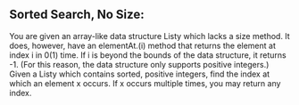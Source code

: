## Sorted Search, No Size:  
You are given an array-like data structure Listy which lacks a size method. It does, however, have an elementAt.(i) method that returns the element at index i in 0(1) time. If i is beyond the bounds of the data structure, it returns -1. (For this reason, the data structure only supports positive integers.) Given a Listy which contains sorted, positive integers, find the index at which an element x occurs. If x occurs multiple times, you may return any index. 
